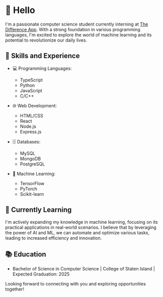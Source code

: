 # 👋 Hello

I'm a passionate computer science student currently interning at [The Difference App](https://thedifferenceapp.com/). With a strong foundation in various programming languages, I'm excited to explore the world of machine learning and its potential to revolutionize our daily lives.

## 🚀 Skills and Experience

- 💻 Programming Languages:
  - TypeScript
  - Python
  - JavaScript
  - C/C++

- 🌐 Web Development:
  - HTML/CSS
  - React
  - Node.js
  - Express.js

- 🗄️ Databases:
  - MySQL
  - MongoDB
  - PostgreSQL

- 🤖 Machine Learning:
  - TensorFlow
  - PyTorch
  - Scikit-learn

## 🌱 Currently Learning

I'm actively expanding my knowledge in machine learning, focusing on its practical applications in real-world scenarios. I believe that by leveraging the power of AI and ML, we can automate and optimize various tasks, leading to increased efficiency and innovation.

## 📚 Education

- Bachelor of Science in Computer Science | College of Staten Island | Expected Graduation: 2025

Looking forward to connecting with you and exploring opportunities together!
